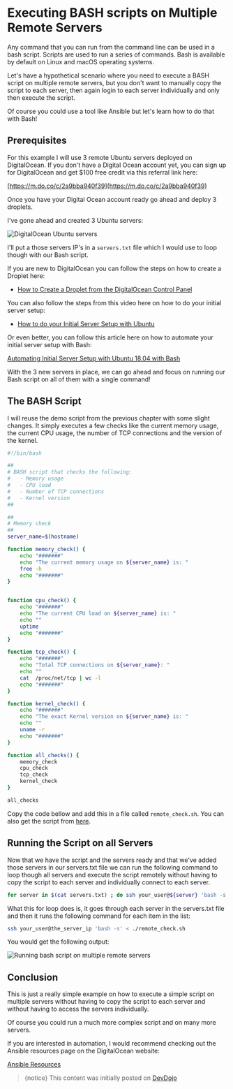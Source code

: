 # Executing BASH scripts on Multiple Remote Servers

Any command that you can run from the command line can be used in a bash script. Scripts are used to run a series of commands. Bash is available by default on Linux and macOS operating systems.

Let's have a hypothetical scenario where you need to execute a BASH script on multiple remote servers, but you don't want to manually copy the script to each server, then again login to each server individually and only then execute the script.

Of course you could use a tool like Ansible but let's learn how to do that with Bash!

## Prerequisites

For this example I will use 3 remote Ubuntu servers deployed on DigitalOcean. If you don't have a Digital Ocean account yet, you can sign up for DigitalOcean and get $100 free credit via this referral link here:

[https://m.do.co/c/2a9bba940f39](https://m.do.co/c/2a9bba940f39)

Once you have your Digital Ocean account ready go ahead and deploy 3 droplets. 

I've gone ahead and created 3 Ubuntu servers:

![DigitalOcean Ubuntu servers](https://imgur.com/09xmq41.png)

I'll put a those servers IP's in a `servers.txt` file which I would use to loop though with our Bash script.

If you are new to DigitalOcean you can follow the steps on how to create a Droplet here:

* [How to Create a Droplet from the DigitalOcean Control Panel](https://www.digitalocean.com/docs/droplets/how-to/create/)

You can also follow the steps from this video here on how to do your initial server setup:

* [How to do your Initial Server Setup with Ubuntu](https://youtu.be/7NL2_4HIgKU)

Or even better, you can follow this article here on how to automate your initial server setup with Bash:

[Automating Initial Server Setup with Ubuntu 18.04 with Bash](https://www.digitalocean.com/community/tutorials/automating-initial-server-setup-with-ubuntu-18-04)

With the 3 new servers in place, we can go ahead and focus on running our Bash script on all of them with a single command!

## The BASH Script

I will reuse the demo script from the previous chapter with some slight changes. It simply executes a few checks like the current memory usage, the current CPU usage, the number of TCP connections and the version of the kernel.

```bash
#!/bin/bash

##
# BASH script that checks the following:
#   - Memory usage
#   - CPU load
#   - Number of TCP connections
#   - Kernel version
##

##
# Memory check
##
server_name=$(hostname)

function memory_check() {
    echo "#######"
	echo "The current memory usage on ${server_name} is: "
	free -h
	echo "#######"
}


function cpu_check() {
    echo "#######"
	echo "The current CPU load on ${server_name} is: "
    echo ""
	uptime
    echo "#######"
}

function tcp_check() {
    echo "#######"
	echo "Total TCP connections on ${server_name}: "
    echo ""
	cat  /proc/net/tcp | wc -l
    echo "#######"
}

function kernel_check() {
    echo "#######"
	echo "The exact Kernel version on ${server_name} is: "
	echo ""
	uname -r
    echo "#######"
}

function all_checks() {
	memory_check
	cpu_check
	tcp_check
	kernel_check
}

all_checks
```

Copy the code bellow and add this in a file called `remote_check.sh`. You can also get the script from [here](https://devdojo.com/bobbyiliev/executing-bash-script-on-multiple-remote-server).

## Running the Script on all Servers

Now that we have the script and the servers ready and that we've added those servers in our servers.txt file we can run the following command to loop though all servers and execute the script remotely without having to copy the script to each server and individually connect to each server.

```bash
for server in $(cat servers.txt) ; do ssh your_user@${server} 'bash -s' < ./remote_check.sh ; done
```

What this for loop does is, it goes through each server in the servers.txt file and then it runs the following command for each item in the list:

```bash
ssh your_user@the_server_ip 'bash -s' < ./remote_check.sh
```

You would get the following output:

![Running bash script on multiple remote servers](https://imgur.com/B1AmhUP.png)

## Conclusion

This is just a really simple example on how to execute a simple script on multiple servers without having to copy the script to each server and without having to access the servers individually.

Of course you could run a much more complex script and on many more servers.

If you are interested in automation, I would recommend checking out the Ansible resources page on the DigitalOcean website:

[Ansible Resources](https://www.digitalocean.com/community/tags/ansible)

>{notice} This content was initially posted on [DevDojo](https://devdojo.com/bobbyiliev/bash-script-to-summarize-your-nginx-and-apache-access-logs)
